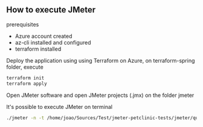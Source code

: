 ## How to execute JMeter

prerequisites
- Azure account created
- az-cli installed and configured
- terraform installed

Deploy the application using using Terraform on Azure, on terraform-spring folder, execute
````sh
terraform init
terraform apply
````

Open JMeter software and open JMeter projects (.jmx) on the folder jmeter

It's possible to execute JMeter on terminal
````sh
./jmeter -n -t /home/joao/Sources/Test/jmeter-petclinic-tests/jmeter/queryPet.jmx -l /home/joao/Sources/Test/jmeter-petclinic-tests/jmeter/restBank.jtl -e -o /home/joao/Sources/Test/jmeter-petclinic-tests/jmeter/report
````